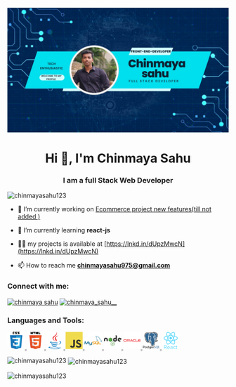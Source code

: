 ![logo](https://github.com/chinmayasahu123/chinmayasahu123/blob/main/git%20hub%20banner.jpg)
<h1 align="center">Hi 👋, I'm Chinmaya Sahu</h1>
<h3 align="center">I am a full Stack Web Developer</h3>

<p align="left"> <img src="https://komarev.com/ghpvc/?username=chinmayasahu123&label=Profile%20views&color=0e75b6&style=flat" alt="chinmayasahu123" /> </p>

- 🔭 I’m currently working on [Ecommerce project new features(till not added )](https://lnkd.in/djjsmsaw)

- 🌱 I’m currently learning **react-js**

- 👨‍💻 my projects is available at [https://lnkd.in/dUpzMwcN](https://lnkd.in/dUpzMwcN)

- 📫 How to reach me **chinmayasahu975@gmail.com**

<h3 align="left">Connect with me:</h3>
<p align="left">
<a href="https://linkedin.com/in/chinmaya sahu" target="blank"><img align="center" src="https://raw.githubusercontent.com/rahuldkjain/github-profile-readme-generator/master/src/images/icons/Social/linked-in-alt.svg" alt="chinmaya sahu" height="30" width="40" /></a>
<a href="https://instagram.com/chinmaya_sahu__" target="blank"><img align="center" src="https://raw.githubusercontent.com/rahuldkjain/github-profile-readme-generator/master/src/images/icons/Social/instagram.svg" alt="chinmaya_sahu__" height="30" width="40" /></a>
</p>

<h3 align="left">Languages and Tools:</h3>
<p align="left"> <a href="https://www.w3schools.com/css/" target="_blank" rel="noreferrer"> <img src="https://raw.githubusercontent.com/devicons/devicon/master/icons/css3/css3-original-wordmark.svg" alt="css3" width="40" height="40"/> </a> <a href="https://www.w3.org/html/" target="_blank" rel="noreferrer"> <img src="https://raw.githubusercontent.com/devicons/devicon/master/icons/html5/html5-original-wordmark.svg" alt="html5" width="40" height="40"/> </a> <a href="https://www.java.com" target="_blank" rel="noreferrer"> <img src="https://raw.githubusercontent.com/devicons/devicon/master/icons/java/java-original.svg" alt="java" width="40" height="40"/> </a> <a href="https://developer.mozilla.org/en-US/docs/Web/JavaScript" target="_blank" rel="noreferrer"> <img src="https://raw.githubusercontent.com/devicons/devicon/master/icons/javascript/javascript-original.svg" alt="javascript" width="40" height="40"/> </a> <a href="https://www.mysql.com/" target="_blank" rel="noreferrer"> <img src="https://raw.githubusercontent.com/devicons/devicon/master/icons/mysql/mysql-original-wordmark.svg" alt="mysql" width="40" height="40"/> </a> <a href="https://nodejs.org" target="_blank" rel="noreferrer"> <img src="https://raw.githubusercontent.com/devicons/devicon/master/icons/nodejs/nodejs-original-wordmark.svg" alt="nodejs" width="40" height="40"/> </a> <a href="https://www.oracle.com/" target="_blank" rel="noreferrer"> <img src="https://raw.githubusercontent.com/devicons/devicon/master/icons/oracle/oracle-original.svg" alt="oracle" width="40" height="40"/> </a> <a href="https://www.postgresql.org" target="_blank" rel="noreferrer"> <img src="https://raw.githubusercontent.com/devicons/devicon/master/icons/postgresql/postgresql-original-wordmark.svg" alt="postgresql" width="40" height="40"/> </a> <a href="https://reactjs.org/" target="_blank" rel="noreferrer"> <img src="https://raw.githubusercontent.com/devicons/devicon/master/icons/react/react-original-wordmark.svg" alt="react" width="40" height="40"/> </a> </p>

<p><img align="left" src="https://github-readme-stats.vercel.app/api/top-langs?username=chinmayasahu123&show_icons=true&locale=en&layout=compact" alt="chinmayasahu123" /></p>

<p>&nbsp;<img align="center" src="https://github-readme-stats.vercel.app/api?username=chinmayasahu123&show_icons=true&locale=en" alt="chinmayasahu123" /></p>

<p><img align="center" src="https://github-readme-streak-stats.herokuapp.com/?user=chinmayasahu123&" alt="chinmayasahu123" /></p>
